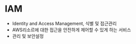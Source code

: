 # IAM
- Identity and Access Management, 식별 및 접근관리
- AWS리소르에 대한 접근을 안전하게 제어할 수 있게 하는 서비스
- 관리 및 보안설정
